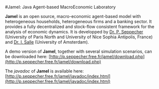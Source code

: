 #Jamel: Java Agent-based MacroEconomic Laboratory

**Jamel** is an open source, macro-economic agent-based model with heterogeneous households, heterogeneous firms and a banking sector. 
It provides a fully decentralized and stock-flow consistent framework for the analysis of economic dynamics.
It is developped by [Dr. P. Seppecher](http://p.seppecher.free.fr/) (University of Paris North and University of Nice Sophia Antipolis, France) 
and [Dr. I. Salle](http://www.uva.nl/en/about-the-uva/organisation/staff-members/content/s/a/i.l.salle/i.l.salle.html) (University of Amsterdam).

A demo version of **Jamel**, together with several simulation scenarios, can be downloaded here: [http://p.seppecher.free.fr/jamel/download.php](http://p.seppecher.free.fr/jamel/download.php)

The *javadoc* of **Jamel** is available here: [http://p.seppecher.free.fr/jamel/javadoc/index.html](http://p.seppecher.free.fr/jamel/javadoc/index.html)